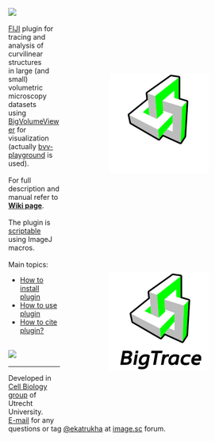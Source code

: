 [![](https://github.com/ekatrukha/bigtrace/actions/workflows/build-main.yml/badge.svg)](https://github.com/ekatrukha/bigtrace/actions/workflows/build-main.yml)


<img src="https://github.com/ekatrukha/BigTrace/blob/main/logo/bigtrace_logo_dark_200.png#gh-dark-mode-only" align="right" style="padding:100px"/>
<img src="https://github.com/ekatrukha/BigTrace/blob/main/logo/bigtrace_logo_light_200.png#gh-light-mode-only" align="right" style="padding:100px"/>

<a href="https://fiji.sc/">FIJI</a> plugin for tracing and analysis of curvilinear structures  
in large (and small) volumetric microscopy datasets  
using <a href="https://forum.image.sc/t/bigvolumeviewer-tech-demo/12104">BigVolumeViewer</a> for visualization   
(actually <a href="https://github.com/ekatrukha/bvv-playground">bvv-playground</a> is used). 
<br />
<br />
For full description and manual refer to <a href="https://github.com/ekatrukha/BigTrace/wiki"><strong>Wiki page</strong></a>.  
<br />
The plugin is <a href ="https://github.com/ekatrukha/BigTrace/wiki/Macros">scriptable</a> using ImageJ macros.  
<br />
Main topics:
<ul>
<li> <a href="https://github.com/ekatrukha/BigTrace/wiki/How-to-install-plugin">How to install plugin</a></li>
<li> <a href="https://github.com/ekatrukha/BigTrace/wiki/How-to-use-plugin">How to use plugin</a></li>
<li> <a href="https://github.com/ekatrukha/BigTrace/wiki/How-to-cite-plugin%3F">How to cite plugin?</a></li>
</ul>
<br />

<img src="https://katpyxa.info/software/BigTrace/bigtrace_example.gif" /> 

----------

Developed in <a href='http://cellbiology.science.uu.nl/'>Cell Biology group</a> of Utrecht University.  
<a href="mailto:katpyxa@gmail.com">E-mail</a> for any questions or tag <a href="https://forum.image.sc/u/ekatrukha/summary">@ekatrukha</a> at <a href="https://forum.image.sc/">image.sc</a> forum.
